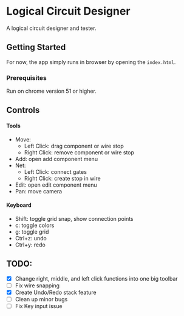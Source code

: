 # Logical Circuit Designer

A logical circuit designer and tester.

## Getting Started

For now, the app simply runs in browser by opening the `index.html`.

### Prerequisites

Run on chrome version 51 or higher.

## Controls
#### Tools
- Move:
    - Left Click: drag component or wire stop
    - Right Click: remove component or wire stop
- Add: open add component menu
- Net:
    - Left Click: connect gates
    - Right Click: create stop in wire
- Edit: open edit component menu
- Pan: move camera
#### Keyboard
- Shift: toggle grid snap, show connection points
- c: toggle colors
- g: toggle grid
- Ctrl+z: undo
- Ctrl+y: redo

## TODO:
- [X] Change right, middle, and left click functions into one big toolbar
- [ ] Fix wire snapping
- [X] Create Undo/Redo stack feature
- [ ] Clean up minor bugs
- [ ] Fix Key input issue
